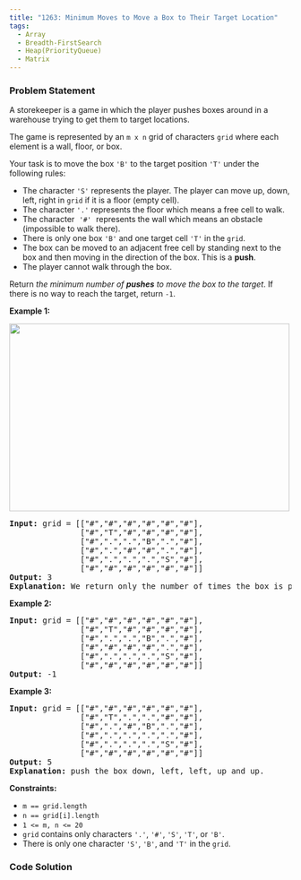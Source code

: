 ```yaml
---
title: "1263: Minimum Moves to Move a Box to Their Target Location"
tags:
  - Array
  - Breadth-FirstSearch
  - Heap(PriorityQueue)
  - Matrix
---
```

### Problem Statement

<p>A storekeeper is a game in which the player pushes boxes around in a warehouse trying to get them to target locations.</p>

<p>The game is represented by an <code>m x n</code> grid of characters <code>grid</code> where each element is a wall, floor, or box.</p>

<p>Your task is to move the box <code>&#39;B&#39;</code> to the target position <code>&#39;T&#39;</code> under the following rules:</p>

<ul>
	<li>The character <code>&#39;S&#39;</code> represents the player. The player can move up, down, left, right in <code>grid</code> if it is a floor (empty cell).</li>
	<li>The character <code>&#39;.&#39;</code> represents the floor which means a free cell to walk.</li>
	<li>The character<font face="monospace"> </font><code>&#39;#&#39;</code><font face="monospace"> </font>represents the wall which means an obstacle (impossible to walk there).</li>
	<li>There is only one box <code>&#39;B&#39;</code> and one target cell <code>&#39;T&#39;</code> in the <code>grid</code>.</li>
	<li>The box can be moved to an adjacent free cell by standing next to the box and then moving in the direction of the box. This is a <strong>push</strong>.</li>
	<li>The player cannot walk through the box.</li>
</ul>

<p>Return <em>the minimum number of <strong>pushes</strong> to move the box to the target</em>. If there is no way to reach the target, return <code>-1</code>.</p>


<p><strong class="example">Example 1:</strong></p>
<img alt="" src="https://assets.leetcode.com/uploads/2019/11/06/sample_1_1620.png" style="width: 500px; height: 335px;" />
<pre>
<strong>Input:</strong> grid = [[&quot;#&quot;,&quot;#&quot;,&quot;#&quot;,&quot;#&quot;,&quot;#&quot;,&quot;#&quot;],
               [&quot;#&quot;,&quot;T&quot;,&quot;#&quot;,&quot;#&quot;,&quot;#&quot;,&quot;#&quot;],
               [&quot;#&quot;,&quot;.&quot;,&quot;.&quot;,&quot;B&quot;,&quot;.&quot;,&quot;#&quot;],
               [&quot;#&quot;,&quot;.&quot;,&quot;#&quot;,&quot;#&quot;,&quot;.&quot;,&quot;#&quot;],
               [&quot;#&quot;,&quot;.&quot;,&quot;.&quot;,&quot;.&quot;,&quot;S&quot;,&quot;#&quot;],
               [&quot;#&quot;,&quot;#&quot;,&quot;#&quot;,&quot;#&quot;,&quot;#&quot;,&quot;#&quot;]]
<strong>Output:</strong> 3
<strong>Explanation:</strong> We return only the number of times the box is pushed.</pre>

<p><strong class="example">Example 2:</strong></p>

<pre>
<strong>Input:</strong> grid = [[&quot;#&quot;,&quot;#&quot;,&quot;#&quot;,&quot;#&quot;,&quot;#&quot;,&quot;#&quot;],
               [&quot;#&quot;,&quot;T&quot;,&quot;#&quot;,&quot;#&quot;,&quot;#&quot;,&quot;#&quot;],
               [&quot;#&quot;,&quot;.&quot;,&quot;.&quot;,&quot;B&quot;,&quot;.&quot;,&quot;#&quot;],
               [&quot;#&quot;,&quot;#&quot;,&quot;#&quot;,&quot;#&quot;,&quot;.&quot;,&quot;#&quot;],
               [&quot;#&quot;,&quot;.&quot;,&quot;.&quot;,&quot;.&quot;,&quot;S&quot;,&quot;#&quot;],
               [&quot;#&quot;,&quot;#&quot;,&quot;#&quot;,&quot;#&quot;,&quot;#&quot;,&quot;#&quot;]]
<strong>Output:</strong> -1
</pre>

<p><strong class="example">Example 3:</strong></p>

<pre>
<strong>Input:</strong> grid = [[&quot;#&quot;,&quot;#&quot;,&quot;#&quot;,&quot;#&quot;,&quot;#&quot;,&quot;#&quot;],
               [&quot;#&quot;,&quot;T&quot;,&quot;.&quot;,&quot;.&quot;,&quot;#&quot;,&quot;#&quot;],
               [&quot;#&quot;,&quot;.&quot;,&quot;#&quot;,&quot;B&quot;,&quot;.&quot;,&quot;#&quot;],
               [&quot;#&quot;,&quot;.&quot;,&quot;.&quot;,&quot;.&quot;,&quot;.&quot;,&quot;#&quot;],
               [&quot;#&quot;,&quot;.&quot;,&quot;.&quot;,&quot;.&quot;,&quot;S&quot;,&quot;#&quot;],
               [&quot;#&quot;,&quot;#&quot;,&quot;#&quot;,&quot;#&quot;,&quot;#&quot;,&quot;#&quot;]]
<strong>Output:</strong> 5
<strong>Explanation:</strong> push the box down, left, left, up and up.
</pre>


<p><strong>Constraints:</strong></p>

<ul>
	<li><code>m == grid.length</code></li>
	<li><code>n == grid[i].length</code></li>
	<li><code>1 &lt;= m, n &lt;= 20</code></li>
	<li><code>grid</code> contains only characters <code>&#39;.&#39;</code>, <code>&#39;#&#39;</code>, <code>&#39;S&#39;</code>, <code>&#39;T&#39;</code>, or <code>&#39;B&#39;</code>.</li>
	<li>There is only one character <code>&#39;S&#39;</code>, <code>&#39;B&#39;</code>, and <code>&#39;T&#39;</code> in the <code>grid</code>.</li>
</ul>


### Code Solution

```python

```
